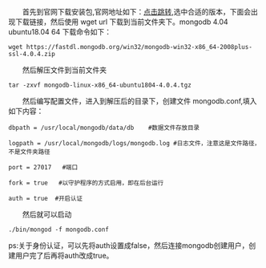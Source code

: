 [id]: 2018-11-09
[type]: 软件
[tag]: linux,mongodb

&emsp;&emsp;首先到官网下载安装包,官网地址如下：[点击跳转](https://www.mongodb.com/download-center/community),选中合适的版本，下面会出现下载链接，然后使用 wget url 下载到当前文件夹下。mongodb 4.04 ubuntu18.04 64 下载命令如下：

```shell
wget https://fastdl.mongodb.org/win32/mongodb-win32-x86_64-2008plus-ssl-4.0.4.zip

```

&emsp;&emsp;然后解压文件到当前文件夹

```shell
tar -zxvf mongodb-linux-x86_64-ubuntu1804-4.0.4.tgz

```

&emsp;&emsp;然后编写配置文件，进入到解压后的目录下，创建文件 mongodb.conf,填入如下内容：

```properties
dbpath = /usr/local/mongodb/data/db    #数据文件存放目录

logpath = /usr/local/mongodb/logs/mongodb.log #日志文件，注意这是文件路径，不是文件夹路径

port = 27017   #端口

fork = true   #以守护程序的方式启用，即在后台运行

auth = true  #开启认证

```

&emsp;&emsp;然后就可以启动
```shell
./bin/mongod -f mongodb.conf

```

ps:关于身份认证，可以先将auth设置成false，然后连接mongodb创建用户，创建用户完了后再将auth改成true。